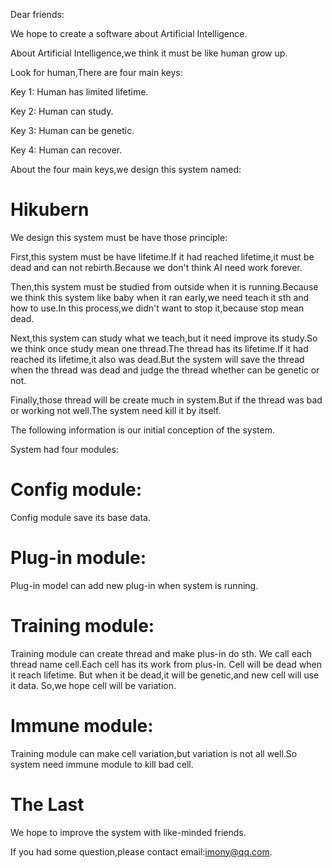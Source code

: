 Dear friends:

We hope to create a software about Artificial Intelligence.

About Artificial Intelligence,we think it must be like human grow up.

Look for human,There are four main keys:

Key 1: Human has limited lifetime.

Key 2: Human can study.

Key 3: Human can be genetic.

Key 4: Human can recover.

About the four main keys,we design this system named:

# Hikubern

We design this system must be have those principle:

First,this system must be have lifetime.If it had reached lifetime,it must be dead and can not rebirth.Because we don't think AI need work forever.

Then,this system must be studied from outside when it is running.Because we think this system like baby when it ran early,we need teach it sth and how to use.In this process,we didn't want to stop it,because stop mean dead.

Next,this system can study what we teach,but it need improve its study.So we think once study mean one thread.The thread has its lifetime.If it had reached its lifetime,it also was dead.But the system will save the thread when the thread was dead and judge the thread whether can be genetic or not.

Finally,those thread will be create much in system.But if the thread was bad or working not well.The system need kill it by itself.

The following information is our initial conception of the system.

System had four modules:

# Config module:
Config module save its base data.

# Plug-in module:
Plug-in model can add new plug-in when system is running.

# Training module:
Training module can create thread and make plus-in do sth.
We call each thread name cell.Each cell has its work from plus-in.
Cell will be dead when it reach lifetime.
But when it be dead,it will be genetic,and new cell will use it data.
So,we hope cell will be variation.

# Immune module:
Training module can make cell variation,but variation is not all well.So system need immune module to kill bad cell.

# The Last 
We hope to improve the system with like-minded friends.

If you had some question,please contact email:imony@qq.com.
